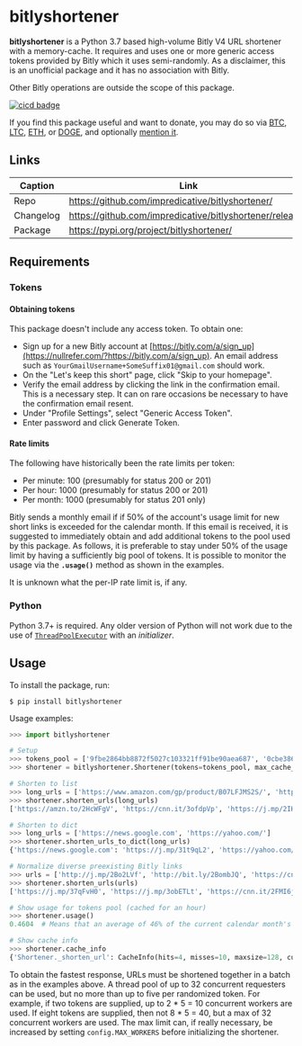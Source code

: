 # bitlyshortener
**bitlyshortener** is a Python 3.7 based high-volume Bitly V4 URL shortener with a memory-cache.
It requires and uses one or more generic access tokens provided by Bitly which it uses semi-randomly.
As a disclaimer, this is an unofficial package and it has no association with Bitly.

Other Bitly operations are outside the scope of this package.

[![cicd badge](https://github.com/impredicative/bitlyshortener/workflows/cicd/badge.svg?branch=master)](https://github.com/impredicative/bitlyshortener/actions?query=workflow%3Acicd+branch%3Amaster)

If you find this package useful and want to donate, you may do so via [BTC](https://blockchair.com/bitcoin/address/bc1q05p96m0s9kqe9c67jq87sjsnuv6vmzeuxea872), [LTC](https://blockchair.com/litecoin/address/ltc1q95jq6j78kvyfrvxalwgt9m9xhj9f4r7jfwrqth), [ETH](https://blockchair.com/ethereum/address/0x0d2d5c576af8ed9f3833f4a3b1e4de6cac2285f0), or [DOGE](https://blockchair.com/dogecoin/address/D5atn8Q9f5iBXrWByxW3i3483QFNH4RFnP), and optionally [mention it](https://github.com/impredicative/bitlyshortener/discussions). 

## Links
| Caption   | Link                                                     |
|-----------|----------------------------------------------------------|
| Repo      | https://github.com/impredicative/bitlyshortener/         |
| Changelog | https://github.com/impredicative/bitlyshortener/releases |
| Package   | https://pypi.org/project/bitlyshortener/                 |

## Requirements
### Tokens
#### Obtaining tokens
This package doesn't include any access token. To obtain one:
* Sign up for a new Bitly account at [https://bitly.com/a/sign_up](https://nullrefer.com/?https://bitly.com/a/sign_up).
An email address such as `YourGmailUsername+SomeSuffix01@gmail.com` should work.
* On the "Let's keep this short" page, click "Skip to your homepage".
* Verify the email address by clicking the link in the confirmation email.
This is a necessary step.
It can on rare occasions be necessary to have the confirmation email resent.
* Under "Profile Settings", select "Generic Access Token".
* Enter password and click Generate Token.

#### Rate limits
The following have historically been the rate limits per token:
* Per minute: 100 (presumably for status 200 or 201)
* Per hour: 1000 (presumably for status 200 or 201)
* Per month: 1000 (presumably for status 201 only)

Bitly sends a monthly email if if 50% of the account's usage limit for new short links is exceeded for the calendar month.
If this email is received, it is suggested to immediately obtain and add additional tokens to the pool used by this package.
As follows, it is preferable to stay under 50% of the usage limit by having a sufficiently big pool of tokens.
It is possible to monitor the usage via the **`.usage()`** method as shown in the examples.

It is unknown what the per-IP rate limit is, if any.

### Python
Python 3.7+ is required.
Any older version of Python will not work due to the use of 
[`ThreadPoolExecutor`](https://docs.python.org/3/library/concurrent.futures.html#concurrent.futures.ThreadPoolExecutor)
with an *initializer*.

## Usage
To install the package, run:

    $ pip install bitlyshortener

Usage examples:
```python
>>> import bitlyshortener

# Setup
>>> tokens_pool = ['9fbe2864bb8872f5027c103321ff91be90aea687', '0cbe3864bc8872f5027c103321ff91be30aea787']  # Use your own.
>>> shortener = bitlyshortener.Shortener(tokens=tokens_pool, max_cache_size=256)

# Shorten to list
>>> long_urls = ['https://www.amazon.com/gp/product/B07LFJMS2S/', 'https://www.cnn.com/election/2020', 'https://paperswithcode.com/sota']
>>> shortener.shorten_urls(long_urls)
['https://amzn.to/2HcWFgV', 'https://cnn.it/3ofdpVp', 'https://j.mp/2IHwQ8P']

# Shorten to dict
>>> long_urls = ['https://news.google.com', 'https://yahoo.com/']
>>> shortener.shorten_urls_to_dict(long_urls)
{'https://news.google.com': 'https://j.mp/31t9qL2', 'https://yahoo.com/': 'https://yhoo.it/3ondJS2'}

# Normalize diverse preexisting Bitly links
>>> urls = ['http://j.mp/2Bo2LVf', 'http://bit.ly/2BombJQ', 'https://cnn.it/2Ggb2ih', 'https://j.mp/websniffer']
>>> shortener.shorten_urls(urls)
['https://j.mp/37qFvH0', 'https://j.mp/3obETLt', 'https://cnn.it/2FMI6jc', 'https://j.mp/37FmjFV']

# Show usage for tokens pool (cached for an hour)
>>> shortener.usage()
0.4604  # Means that an average of 46% of the current calendar month's URL shortening quota has been used across all tokens.

# Show cache info
>>> shortener.cache_info
{'Shortener._shorten_url': CacheInfo(hits=4, misses=10, maxsize=128, currsize=10)}
```

To obtain the fastest response, URLs must be shortened together in a batch as in the examples above.
A thread pool of up to 32 concurrent requesters can be used, but no more than up to five per randomized token.
For example, if two tokens are supplied, up to 2 * 5 = 10 concurrent workers are used.
If eight tokens are supplied, then not 8 * 5 = 40, but a max of 32 concurrent workers are used.
The max limit can, if really necessary, be increased by setting `config.MAX_WORKERS` before initializing the shortener.
